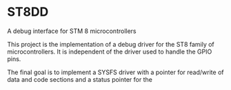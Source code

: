 # ST8DD

A debug interface for STM 8 microcontrollers

This project is the implementation of a debug driver for the ST8 family of microcontrollers. It is independent of the driver used to handle the GPIO pins. 

The final goal is to implement a SYSFS driver with a pointer for read/write of data and code sections and a status pointer for the 
